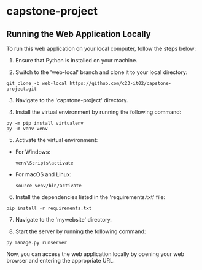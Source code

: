 # capstone-project

## Running the Web Application Locally

To run this web application on your local computer, follow the steps below:

1. Ensure that Python is installed on your machine.

2. Switch to the 'web-local' branch and clone it to your local directory:
  ```
  git clone -b web-local https://github.com/c23-it02/capstone-project.git
  ```
3. Navigate to the 'capstone-project' directory.

4. Install the virtual environment by running the following command:
````
py -m pip install virtualenv
py -m venv venv
````
5. Activate the virtual environment:

- For Windows:

  ```
  venv\Scripts\activate
  ```

- For macOS and Linux:

  ```
  source venv/bin/activate
  ```

6. Install the dependencies listed in the 'requirements.txt' file:
```
pip install -r requirements.txt
```
7. Navigate to the 'mywebsite' directory.

8. Start the server by running the following command:
```
py manage.py runserver
```



Now, you can access the web application locally by opening your web browser and entering the appropriate URL.


